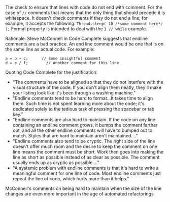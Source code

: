 <div>

The check to ensure that lines with code do not end with comment. For
the case of `//` comments that means that the only thing that should
precede it is whitespace. It doesn't check comments if they do not end a
line; for example, it accepts the following:
`Thread.sleep( 10 /*some comment here*/ );` Format property is intended
to deal with the `} // while` example.

</div>

Rationale: Steve McConnell in Code Complete suggests that endline
comments are a bad practice. An end line comment would be one that is on
the same line as actual code. For example:

    a = b + c;      // Some insightful comment
    d = e / f;        // Another comment for this line
            

Quoting Code Complete for the justification:

- "The comments have to be aligned so that they do not interfere with
  the visual structure of the code. If you don't align them neatly,
  they'll make your listing look like it's been through a washing
  machine."
- "Endline comments tend to be hard to format...It takes time to align
  them. Such time is not spent learning more about the code; it's
  dedicated solely to the tedious task of pressing the spacebar or tab
  key."
- "Endline comments are also hard to maintain. If the code on any line
  containing an endline comment grows, it bumps the comment farther out,
  and all the other endline comments will have to bumped out to match.
  Styles that are hard to maintain aren't maintained...."
- "Endline comments also tend to be cryptic. The right side of the line
  doesn't offer much room and the desire to keep the comment on one line
  means the comment must be short. Work then goes into making the line
  as short as possible instead of as clear as possible. The comment
  usually ends up as cryptic as possible...."
- "A systemic problem with endline comments is that it's hard to write a
  meaningful comment for one line of code. Most endline comments just
  repeat the line of code, which hurts more than it helps."

McConnell's comments on being hard to maintain when the size of the line
changes are even more important in the age of automated refactorings.
